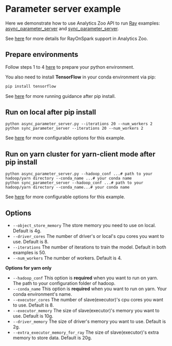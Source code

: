 # Parameter server example
Here we demonstrate how to use Analytics Zoo API to run [Ray](https://github.com/ray-project/ray) examples:
[async_parameter_server](https://github.com/ray-project/ray/blob/master/doc/examples/parameter_server/async_parameter_server.py)
and [sync_parameter_server](https://github.com/ray-project/ray/blob/master/doc/examples/parameter_server/sync_parameter_server.py).

See [here](https://analytics-zoo.github.io/master/#ProgrammingGuide/rayonspark/) for more details for RayOnSpark support in Analytics Zoo.

## Prepare environments
Follow steps 1 to 4 [here](https://analytics-zoo.github.io/master/#ProgrammingGuide/rayonspark/#steps-to-run-rayonspark) 
to prepare your python environment.

You also need to install **TensorFlow** in your conda environment via pip:
```bash
pip install tensorflow
```

See [here](https://analytics-zoo.github.io/master/#PythonUserGuide/run/#run-after-pip-install)
for more running guidance after pip install. 

## Run on local after pip install
```
python async_parameter_server.py --iterations 20 --num_workers 2
python sync_parameter_server --iterations 20 --num_workers 2
```
See [here](#Options) for more configurable options for this example.

## Run on yarn cluster for yarn-client mode after pip install 
```
python async_parameter_server.py --hadoop_conf ...# path to your hadoop/yarn directory --conda_name ...# your conda name
python sync_parameter_server --hadoop_conf ...# path to your hadoop/yarn directory --conda_name...# your conda name
```
 
See [here](#Options) for more configurable options for this example.

## Options
- `--object_store_memory` The store memory you need to use on local. Default is 4g.
- `--driver_cores` The number of driver's or local's cpu cores you want to use. Default is 8.
- `--iterations` The number of iterations to train the model. Default in both examples is 50.
- `--num_workers` The number of workers. Default is 4.

**Options for yarn only**
- `--hadoop_conf` This option is **required** when you want to run on yarn. The path to your configuration folder of hadoop.
- `--conda_name` This option is **required** when you want to run on yarn. Your conda environment's name.
- `--executor_cores` The number of slave(executor)'s cpu cores you want to use. Default is 8.
- `--executor_memory` The size of slave(executor)'s memory you want to use. Default is 10g.
- `--driver_memory` The size of driver's memory you want to use. Default is 2g.
- `--extra_executor_memory_for_ray` The size of slave(executor)'s extra memory to store data. Default is 20g.

